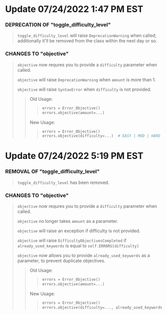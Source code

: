 # Update 07/24/2022 1:47 PM EST
### DEPRECATION OF "toggle_difficulty_level"
> ``toggle_difficulty_level`` will raise `DeprecationWarning` when called; additionally it'll be removed from the class within the next day or so.

### CHANGES TO "objective"
> ``objective`` now requres you to provide a ``difficulty`` parameter when called.
>
> ``objective`` will raise ``DeprecationWarning`` when ``amount`` is more than 1.
>
> ``objective`` will raise ``SyntaxError`` when ``difficulty`` is not provided.
>
> > Old Usage:
> > > ```python
> > > errors = Error_Objective()
> > > errors.objective(amount=...)
> > > ```
> > New Usage:
> > > ```python
> > > errors = Error_Objective()
> > > errors.objective(difficulty=...)  # EASY | MOD | HARD
> > > ```
> > >
> > >
# Update 07/24/2022 5:19 PM EST
### REMOVAL OF "toggle_difficulty_level"
> ``toggle_difficulty_level`` has been removed.

### CHANGES TO "objective"
> ``objective`` now requres you to provide a ``difficulty`` parameter when called.
>
> ``objective`` no longer takes ``amount`` as a parameter.
>
> ``objective`` will raise an exception if difficulty is not provided.
>
> ``objective`` will raise ``DifficultyObjectivesCompleted`` if ``already_used_keywords`` is equal to ``self.ERRORS[difficulty]``
>
> ``objective`` now allows you to provide ``already_used_keywords`` as a parameter, to prevent duplicate objectives.
> > Old Usage:
> > > ```python
> > > errors = Error_Objective()
> > > errors.objective(amount=...)
> > > ```
> > New Usage:
> > > ```python
> > > errors = Error_Objective()
> > > errors.objective(difficulty=..., already_used_keywords= list | None)  # 1 | 2 | 3
> > > ```
